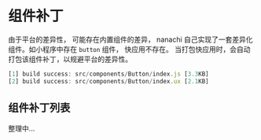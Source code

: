 # 组件补丁

由于平台的差异性， 可能存在内置组件的差异， nanachi 自己实现了一套差异化组件。如小程序中存在 `button` 组件， 快应用不存在。
当打包快应用时，会自动打包该组件补丁，以规避平台的差异性。

```jsx
[1] build success: src/components/Button/index.js [3.3KB]
[2] build success: src/components/Button/index.ux [2.1KB]
```

## 组件补丁列表

整理中...